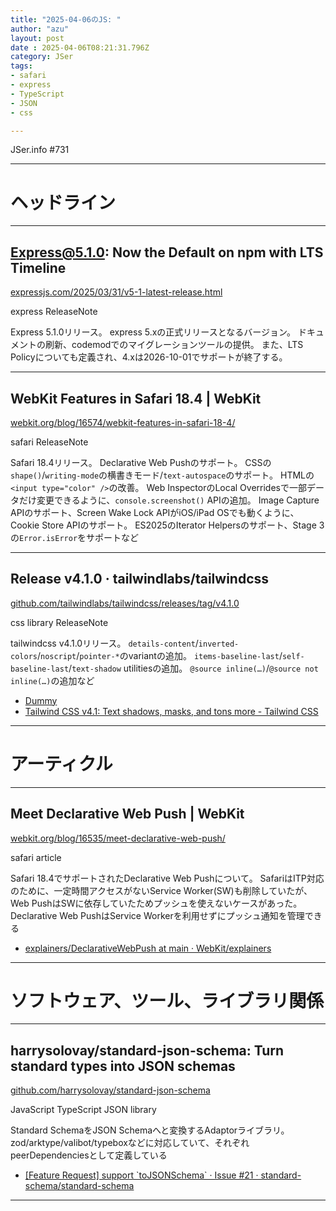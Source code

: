 ```yaml
---
title: "2025-04-06のJS: "
author: "azu"
layout: post
date : 2025-04-06T08:21:31.796Z
category: JSer
tags:
- safari
- express
- TypeScript
- JSON
- css

---
```


JSer.info #731

----

<h1 class="site-genre">ヘッドライン</h1>

----

## Express@5.1.0: Now the Default on npm with LTS Timeline
[expressjs.com/2025/03/31/v5-1-latest-release.html](https://expressjs.com/2025/03/31/v5-1-latest-release.html "Express@5.1.0: Now the Default on npm with LTS Timeline")
<p class="jser-tags jser-tag-icon"><span class="jser-tag">express</span> <span class="jser-tag">ReleaseNote</span></p>

Express 5.1.0リリース。
express 5.xの正式リリースとなるバージョン。
ドキュメントの刷新、codemodでのマイグレーションツールの提供。
また、LTS Policyについても定義され、4.xは2026-10-01でサポートが終了する。


----

## WebKit Features in Safari 18.4 | WebKit
[webkit.org/blog/16574/webkit-features-in-safari-18-4/](https://webkit.org/blog/16574/webkit-features-in-safari-18-4/ "WebKit Features in Safari 18.4 | WebKit")
<p class="jser-tags jser-tag-icon"><span class="jser-tag">safari</span> <span class="jser-tag">ReleaseNote</span></p>

Safari 18.4リリース。
Declarative Web Pushのサポート。
CSSの`shape()`/`writing-mode`の横書きモード/`text-autospace`のサポート。
HTMLの`<input type="color" />`の改善。
Web InspectorのLocal Overridesで一部データだけ変更できるように、`console.screenshot()` APIの追加。
Image Capture APIのサポート、Screen Wake Lock APIがiOS/iPad OSでも動くように、Cookie Store APIのサポート。
ES2025のIterator Helpersのサポート、Stage 3の`Error.isError`をサポートなど


----

## Release v4.1.0 · tailwindlabs/tailwindcss
[github.com/tailwindlabs/tailwindcss/releases/tag/v4.1.0](https://github.com/tailwindlabs/tailwindcss/releases/tag/v4.1.0 "Release v4.1.0 · tailwindlabs/tailwindcss")
<p class="jser-tags jser-tag-icon"><span class="jser-tag">css</span> <span class="jser-tag">library</span> <span class="jser-tag">ReleaseNote</span></p>

tailwindcss v4.1.0リリース。
`details-content`/`inverted-colors`/`noscript`/`pointer-*`のvariantの追加。
`items-baseline-last`/`self-baseline-last`/`text-shadow` utilitiesの追加。
`@source inline(…)`/`@source not inline(…)`の追加など

- [Dummy](http://example.com/ "Dummy")
- [Tailwind CSS v4.1: Text shadows, masks, and tons more - Tailwind CSS](https://tailwindcss.com/blog/tailwindcss-v4-1 "Tailwind CSS v4.1: Text shadows, masks, and tons more - Tailwind CSS")

----
<h1 class="site-genre">アーティクル</h1>

----

## Meet Declarative Web Push | WebKit
[webkit.org/blog/16535/meet-declarative-web-push/](https://webkit.org/blog/16535/meet-declarative-web-push/ "Meet Declarative Web Push | WebKit")
<p class="jser-tags jser-tag-icon"><span class="jser-tag">safari</span> <span class="jser-tag">article</span></p>

Safari 18.4でサポートされたDeclarative Web Pushについて。
SafariはITP対応のために、一定時間アクセスがないService Worker(SW)も削除していたが、Web PushはSWに依存していたためプッシュを使えないケースがあった。
Declarative Web PushはService Workerを利用せずにプッシュ通知を管理できる

- [explainers/DeclarativeWebPush at main · WebKit/explainers](https://github.com/WebKit/explainers/tree/main/DeclarativeWebPush "explainers/DeclarativeWebPush at main · WebKit/explainers")

----
<h1 class="site-genre">ソフトウェア、ツール、ライブラリ関係</h1>

----

## harrysolovay/standard-json-schema: Turn standard types into JSON schemas
[github.com/harrysolovay/standard-json-schema](https://github.com/harrysolovay/standard-json-schema "harrysolovay/standard-json-schema: Turn standard types into JSON schemas")
<p class="jser-tags jser-tag-icon"><span class="jser-tag">JavaScript</span> <span class="jser-tag">TypeScript</span> <span class="jser-tag">JSON</span> <span class="jser-tag">library</span></p>

Standard SchemaをJSON Schemaへと変換するAdaptorライブラリ。
zod/arktype/valibot/typeboxなどに対応していて、それぞれpeerDependenciesとして定義している

- [\[Feature Request\] support \`toJSONSchema\` · Issue #21 · standard-schema/standard-schema](https://github.com/standard-schema/standard-schema/issues/21 "\[Feature Request\] support \&#x60;toJSONSchema\&#x60; · Issue #21 · standard-schema/standard-schema")

----
